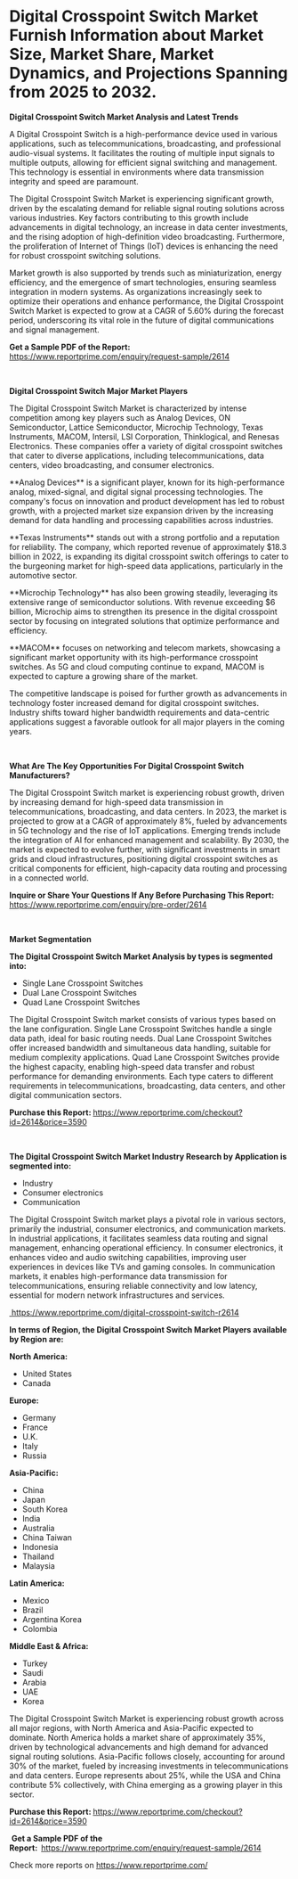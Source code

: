 <p><h1>Digital Crosspoint Switch Market Furnish Information about Market Size, Market Share, Market Dynamics, and Projections Spanning from 2025 to 2032.</h1></p><p><strong>Digital Crosspoint Switch Market Analysis and Latest Trends</strong></p>
<p><p>A Digital Crosspoint Switch is a high-performance device used in various applications, such as telecommunications, broadcasting, and professional audio-visual systems. It facilitates the routing of multiple input signals to multiple outputs, allowing for efficient signal switching and management. This technology is essential in environments where data transmission integrity and speed are paramount.</p><p>The Digital Crosspoint Switch Market is experiencing significant growth, driven by the escalating demand for reliable signal routing solutions across various industries. Key factors contributing to this growth include advancements in digital technology, an increase in data center investments, and the rising adoption of high-definition video broadcasting. Furthermore, the proliferation of Internet of Things (IoT) devices is enhancing the need for robust crosspoint switching solutions.</p><p>Market growth is also supported by trends such as miniaturization, energy efficiency, and the emergence of smart technologies, ensuring seamless integration in modern systems. As organizations increasingly seek to optimize their operations and enhance performance, the Digital Crosspoint Switch Market is expected to grow at a CAGR of 5.60% during the forecast period, underscoring its vital role in the future of digital communications and signal management.</p></p>
<p><strong>Get a Sample PDF of the Report:&nbsp;</strong> <a href="https://www.reportprime.com/enquiry/request-sample/2614?utm_campaign=2939&utm_medium=2&utm_source=Github&utm_content=ia&utm_term=18032025&utm_id=digital-crosspoint-switch">https://www.reportprime.com/enquiry/request-sample/2614</a></p>
<p>&nbsp;</p>
<p><strong>Digital Crosspoint Switch Major Market Players</strong></p>
<p><p>The Digital Crosspoint Switch Market is characterized by intense competition among key players such as Analog Devices, ON Semiconductor, Lattice Semiconductor, Microchip Technology, Texas Instruments, MACOM, Intersil, LSI Corporation, Thinklogical, and Renesas Electronics. These companies offer a variety of digital crosspoint switches that cater to diverse applications, including telecommunications, data centers, video broadcasting, and consumer electronics.</p><p>**Analog Devices** is a significant player, known for its high-performance analog, mixed-signal, and digital signal processing technologies. The company's focus on innovation and product development has led to robust growth, with a projected market size expansion driven by the increasing demand for data handling and processing capabilities across industries.</p><p>**Texas Instruments** stands out with a strong portfolio and a reputation for reliability. The company, which reported revenue of approximately $18.3 billion in 2022, is expanding its digital crosspoint switch offerings to cater to the burgeoning market for high-speed data applications, particularly in the automotive sector.</p><p>**Microchip Technology** has also been growing steadily, leveraging its extensive range of semiconductor solutions. With revenue exceeding $6 billion, Microchip aims to strengthen its presence in the digital crosspoint sector by focusing on integrated solutions that optimize performance and efficiency.</p><p>**MACOM** focuses on networking and telecom markets, showcasing a significant market opportunity with its high-performance crosspoint switches. As 5G and cloud computing continue to expand, MACOM is expected to capture a growing share of the market.</p><p>The competitive landscape is poised for further growth as advancements in technology foster increased demand for digital crosspoint switches. Industry shifts toward higher bandwidth requirements and data-centric applications suggest a favorable outlook for all major players in the coming years.</p></p>
<p>&nbsp;</p>
<p><strong>What Are The Key Opportunities For Digital Crosspoint Switch Manufacturers?</strong></p>
<p><p>The Digital Crosspoint Switch market is experiencing robust growth, driven by increasing demand for high-speed data transmission in telecommunications, broadcasting, and data centers. In 2023, the market is projected to grow at a CAGR of approximately 8%, fueled by advancements in 5G technology and the rise of IoT applications. Emerging trends include the integration of AI for enhanced management and scalability. By 2030, the market is expected to evolve further, with significant investments in smart grids and cloud infrastructures, positioning digital crosspoint switches as critical components for efficient, high-capacity data routing and processing in a connected world.</p></p>
<p><strong>Inquire or Share Your Questions If Any Before Purchasing This Report:</strong> <a href="https://www.reportprime.com/enquiry/pre-order/2614?utm_campaign=2939&utm_medium=2&utm_source=Github&utm_content=ia&utm_term=18032025&utm_id=digital-crosspoint-switch">https://www.reportprime.com/enquiry/pre-order/2614</a></p>
<p>&nbsp;</p>
<p><strong>Market Segmentation</strong></p>
<p><strong>The Digital Crosspoint Switch Market Analysis by types is segmented into:</strong></p>
<p><ul><li>Single Lane Crosspoint Switches</li><li>Dual Lane Crosspoint Switches</li><li>Quad Lane Crosspoint Switches</li></ul></p>
<p><p>The Digital Crosspoint Switch market consists of various types based on the lane configuration. Single Lane Crosspoint Switches handle a single data path, ideal for basic routing needs. Dual Lane Crosspoint Switches offer increased bandwidth and simultaneous data handling, suitable for medium complexity applications. Quad Lane Crosspoint Switches provide the highest capacity, enabling high-speed data transfer and robust performance for demanding environments. Each type caters to different requirements in telecommunications, broadcasting, data centers, and other digital communication sectors.</p></p>
<p><strong>Purchase this Report:&nbsp;</strong><a href="https://www.reportprime.com/checkout?id=2614&price=3590&utm_campaign=2939&utm_medium=2&utm_source=Github&utm_content=ia&utm_term=18032025&utm_id=digital-crosspoint-switch">https://www.reportprime.com/checkout?id=2614&price=3590</a></p>
<p>&nbsp;</p>
<p><strong>The Digital Crosspoint Switch Market Industry Research by Application is segmented into:</strong></p>
<p><ul><li>Industry</li><li>Consumer electronics</li><li>Communication</li></ul></p>
<p><p>The Digital Crosspoint Switch market plays a pivotal role in various sectors, primarily the industrial, consumer electronics, and communication markets. In industrial applications, it facilitates seamless data routing and signal management, enhancing operational efficiency. In consumer electronics, it enhances video and audio switching capabilities, improving user experiences in devices like TVs and gaming consoles. In communication markets, it enables high-performance data transmission for telecommunications, ensuring reliable connectivity and low latency, essential for modern network infrastructures and services.</p></p>
<p><a href="https://www.reportprime.com/digital-crosspoint-switch-r2614?utm_campaign=2939&utm_medium=2&utm_source=Github&utm_content=ia&utm_term=18032025&utm_id=digital-crosspoint-switch">&nbsp;https://www.reportprime.com/digital-crosspoint-switch-r2614</a></p>
<p><strong>In terms of Region, the Digital Crosspoint Switch Market Players available by Region are:</strong></p>
<p>
    <p> <strong> North America: </strong>
        <ul>
            <li>United States</li>
            <li>Canada</li>
        </ul>
        </p> 
    <p> <strong> Europe: </strong>
        <ul>
            <li>Germany</li>
            <li>France</li>
            <li>U.K.</li>
            <li>Italy</li>
            <li>Russia</li>
        </ul>
        </p> 
    <p> <strong> Asia-Pacific: </strong>
        <ul>
            <li>China</li>
            <li>Japan</li>
            <li>South Korea</li>
            <li>India</li>
            <li>Australia</li>
            <li>China Taiwan</li>
            <li>Indonesia</li>
            <li>Thailand</li>
            <li>Malaysia</li>
        </ul>
        </p> 
    <p> <strong> Latin America: </strong>
        <ul>
            <li>Mexico</li>
            <li>Brazil</li>
            <li>Argentina Korea</li>
            <li>Colombia</li>
        </ul>
        </p> 
    <p> <strong> Middle East & Africa: </strong>
        <ul>
            <li>Turkey</li>
            <li>Saudi</li>
            <li>Arabia</li>
            <li>UAE</li>
            <li>Korea</li>
        </ul>
    </p>
    </p>
<p><p>The Digital Crosspoint Switch Market is experiencing robust growth across all major regions, with North America and Asia-Pacific expected to dominate. North America holds a market share of approximately 35%, driven by technological advancements and high demand for advanced signal routing solutions. Asia-Pacific follows closely, accounting for around 30% of the market, fueled by increasing investments in telecommunications and data centers. Europe represents about 25%, while the USA and China contribute 5% collectively, with China emerging as a growing player in this sector.</p></p>
<p><strong>Purchase this Report: </strong><a href="https://www.reportprime.com/checkout?id=2614&price=3590&utm_campaign=2939&utm_medium=2&utm_source=Github&utm_content=ia&utm_term=18032025&utm_id=digital-crosspoint-switch">https://www.reportprime.com/checkout?id=2614&price=3590</a></p>
<p>&nbsp;<strong>Get a Sample PDF of the Report:&nbsp;&nbsp;</strong><a href="https://www.reportprime.com/enquiry/request-sample/2614?utm_campaign=2939&utm_medium=2&utm_source=Github&utm_content=ia&utm_term=18032025&utm_id=digital-crosspoint-switch">https://www.reportprime.com/enquiry/request-sample/2614</a></p>
<p><strong></strong></p>
<p>Check more reports on <a href="https://www.reportprime.com/?utm_campaign=2939&utm_medium=2&utm_source=Github&utm_content=ia&utm_term=18032025&utm_id=digital-crosspoint-switch">https://www.reportprime.com/</a></p>